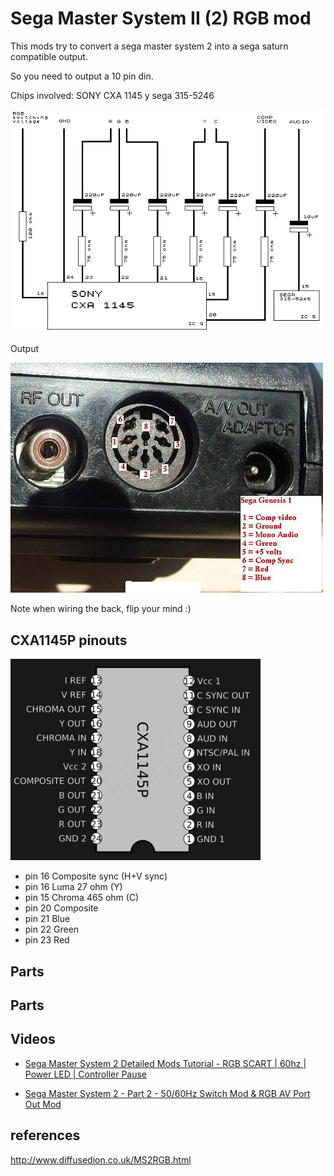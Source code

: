 # Sega Master System II (2) RGB mod

This mods try to convert a sega master system 2 into a sega saturn compatible
output.

So you need to output a 10 pin din.


Chips involved: SONY CXA 1145 y sega 315-5246

<img src="master-system-2-rgb-schema.png" />

Output

<img src="s-video-schema.jpg" />

Note when wiring the back, flip your mind :)


## CXA1145P pinouts

<img src="../CXA1145P-pinouts.png" />

* pin 16 Composite sync (H+V sync)
* pin 16 Luma 27 ohm (Y)
* pin 15 Chroma 465 ohm (C)
* pin 20 Composite
* pin 21 Blue
* pin 22 Green
* pin 23 Red

## Parts

## Parts


## Videos

* [Sega Master System 2 Detailed Mods Tutorial - RGB SCART | 60hz | Power LED | Controller Pause](https://www.youtube.com/watch?v=syeN58Osg24)

* [Sega Master System 2 - Part 2 - 50/60Hz Switch Mod & RGB AV Port Out Mod](https://www.youtube.com/watch?v=EwZoASNpmys)

## references


http://www.diffusedion.co.uk/MS2RGB.html

